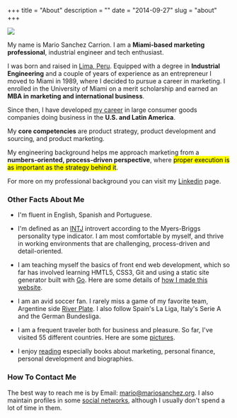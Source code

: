 +++
title = "About"
description = ""
date = "2014-09-27"
slug = "about"
+++

<p><img src="http://mariosanchez.org/images/msc-rio.jpg" class="roundcorners"></p>

<a name="1"></a>

My name is Mario Sanchez Carrion. I am a **Miami-based marketing professional**, industrial engineer and tech enthusiast. 

I was born and raised in [Lima, Peru](http://farm5.staticflickr.com/4115/4935682049_a0215ceb6e_z.jpg). Equipped with a degree in **Industrial Engineering** and a couple of years of experience as an entrepreneur I moved to Miami in 1989, where I decided to pursue a career in marketing. I enrolled in the University of Miami on a merit scholarship and earned an **MBA in marketing and international business**.

Since then, I have developed  [my career](http://www.linkedin.com/in/mariobox/) in large consumer goods companies doing business in the **U.S. and Latin America**. 

My **core competencies** are product strategy, product development and sourcing, and product marketing.

My engineering background helps me approach marketing from a **numbers-oriented, process-driven perspective**, where <mark>proper execution is as important as the strategy behind it</mark>. 

For more on my professional background you can visit my [Linkedin](http://www.linkedin.com/in/mariobox/) page.

<a name="2"></a>

### Other Facts About Me ###

* I'm fluent in English, Spanish and Portuguese.

* I'm defined as an [INTJ](http://mariosanchez.org/images/INTJ.png) introvert according to the Myers-Briggs personality type indicator. I am most comfortable by myself, and thrive in working environments that are challenging, process-driven and detail-oriented.

* I am teaching myself the basics of front end web development, which so far has involved learning HMTL5, CSS3, Git and using a static site generator built with [Go](http://golang.org). Here are some details of [how I made this website](../colophon).

* I am an avid soccer fan. I rarely miss a game of my favorite team, Argentine side [River Plate](http://farm5.staticflickr.com/4055/4448440498_5d731b2102_z.jpg). I also follow Spain's La Liga, Italy's Serie A and the German Bundesliga.

* I am a frequent traveler both for business and pleasure. So far, I've visited 55 different countries. Here are some [pictures](../photos).


* I enjoy [reading](../reading/) especially books about marketing, personal finance, personal development and biographies.

### How To Contact Me ###

The best way to reach me is by Email: <a href="mailto:mario@mariosanchez.org">mario@mariosanchez.org</a>. I also maintain profiles in some [social networks](../contact/), although I usually don't spend a lot of time in them.
